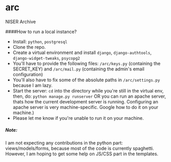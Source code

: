 # arc
NISER Archive

####How to run a local instance?

 * Install: `python`, `postgresql`
 * Clone the repo.
 * Create a virtual environment and install `django`, `django-authtools`, `django-widget-tweaks`, `psycopg2`
 * You'll have to provide the following files: `/arc/keys.py` (containing the SECRET\_KEY) and `/arc/mail.py` (containing the admin's email configuration)
 * You'll also have to fix some of the absolute paths in `/arc/settings.py` because I am lazy.
 * Start the server: `cd` into the directory while you're still in the virtual env, then, do: `python manage.py runserver` OR you can run an apache server, thats how the current development server is running. Configuring an apache server is very machine-specific. Google how to do it on your machine.)
 * Please let me know if you're unable to run it on your machine.

##### Note:

I am not expecting any contributions in the python part: views/models/forms, because most of the code is currently spaghetti. However, I am hoping to get some help on JS/CSS part in the templates.
